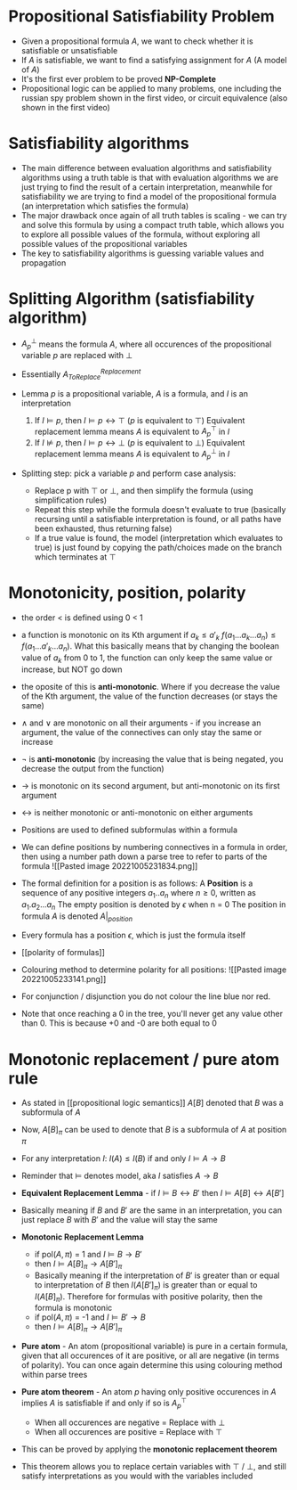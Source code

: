 # Propositional Satisfiability Problem
- Given a propositional formula $A$, we want to check whether it is satisfiable or unsatisfiable
- If $A$ is satisfiable, we want to find a satisfying assignment for $A$ (A model of $A$)
- It's the first ever problem to be proved **NP-Complete**
- Propositional logic can be applied to many problems, one including the russian spy problem shown in the first video, or circuit equivalence (also shown in the first video)

# Satisfiability algorithms
- The main difference between evaluation algorithms and satisfiability algorithms using a truth table is that with evaluation algorithms we are just trying to find the result of a certain interpretation, meanwhile for satisfiability we are trying to find  a model of the propositional formula (an interpretation which satisfies the formula)
- The major drawback once again of all truth tables is scaling - we can try and solve this formula by using a compact truth table, which allows you to explore all possible values of the formula, without exploring all possible values of the propositional variables
- The key to satisfiability algorithms is guessing variable values and propagation


# Splitting Algorithm (satisfiability algorithm)
- $A^{\bot}_{p}$ means the formula $A$, where all occurences of the propositional variable $p$ are replaced with $\bot$
- Essentially $A^{Replacement}_{ToReplace}$ 
- Lemma
  $p$ is a propositional variable, $A$ is a formula, and $I$ is an interpretation
  1. If $I \vDash p$, then $I \vDash p \leftrightarrow \top$ ($p$ is equivalent to $\top$)
  Equivalent replacement lemma means $A$ is equivalent to $A^{\top}_{p}$ in $I$
  2. If $I \nvDash p$, then $I \vDash p \leftrightarrow \bot$ ($p$ is equivalent to $\bot$)
  Equivalent replacement lemma means $A$ is equivalent to $A^{\bot}_{p}$ in $I$

- Splitting step: pick a variable $p$ and perform case analysis:
	- Replace p with $\top$ or $\bot$, and then simplify the formula (using simplification rules)
	- Repeat this step while the formula doesn't evaluate to true (basically recursing until a satisfiable interpretation is found, or all paths have been exhausted, thus returning false)
	- If a true value is found, the model (interpretation which evaluates to true) is just found by copying the path/choices made on the branch which terminates at $\top$

# Monotonicity, position, polarity
- the order < is defined using 0 < 1
- a function is monotonic on its Kth argument if $a_k \leq a'_k$ $f(a_1...a_k...a_n) \leq f(a_1...a'_k...a_n)$. What this basically means that by changing the boolean value of $a_k$ from 0 to 1, the function can only keep the same value or increase, but NOT go down
- the oposite of this is **anti-monotonic**. Where if you decrease the value of the Kth argument, the value of the function decreases (or stays the same)
- $\land$ and $\lor$ are monotonic on all their arguments - if you increase an argument, the value of the connectives can only stay the same or increase
- $\neg$ is **anti-monotonic** (by increasing the value that is being negated, you decrease the output from the function)
- $\rightarrow$ is monotonic on its second argument, but anti-monotonic on its first argument
- $\leftrightarrow$ is neither monotonic or anti-monotonic on either arguments

- Positions are used to defined subformulas within a formula
- We can define positions by numbering connectives in a formula in order, then using a number path down a parse tree to refer to parts of the formula
![[Pasted image 20221005231834.png]]

- The formal definition for a position is as follows:
  A **Position** is a sequence of any positive integers $a_1 .. a_n$ where $n\geq 0$, written as $a_1 . a_2 ... a_n$
  The empty position is denoted by $\epsilon$ when n = 0
  The position in formula $A$ is denoted $A|_{position}$

- Every formula has a position $\epsilon$, which is just the formula itself

- [[polarity of formulas]]

- Colouring method to determine polarity for all positions:
![[Pasted image 20221005233141.png]]

- For conjunction / disjunction you do not colour the line blue nor red.
- Note that once reaching a 0 in the tree, you'll never get any value other than 0. This is because +0 and -0 are both equal to 0

# Monotonic replacement / pure atom rule

- As stated in [[propositional logic semantics]] $A[B]$ denoted that $B$ was a subformula of $A$
- Now, $A[B]_\pi$ can be used to denote that $B$ is a subformula of $A$ at position $\pi$
- For any interpretation $I$:
	  $I(A) \leq I(B)$ if and only $I \vDash A \rightarrow B$
- Reminder that $\vDash$ denotes model, aka $I$ satisfies $A\rightarrow B$


- **Equivalent Replacement Lemma** - if $I \vDash B \leftrightarrow B'$ then $I \vDash A[B] \leftrightarrow A[B']$
- Basically meaning if $B$ and $B'$ are the same in an interpretation, you can just replace $B$ with $B'$ and the value will stay the same

- **Monotonic Replacement Lemma** 
	- if pol($A,\pi$) = 1 and $I\vDash B\rightarrow B'$ 
	- then $I \vDash A[B]_\pi \rightarrow A[B']_\pi$ 
	- Basically meaning if the interpretation of $B'$ is greater than or equal to interpretation of $B$ then $I(A[B']_\pi)$ is greater than or equal to $I(A[B]_\pi)$. Therefore for formulas with positive polarity, then the formula is monotonic
	- if pol($A,\pi$) = -1 and $I\vDash B'\rightarrow B$
	- then $I \vDash A[B]_\pi \rightarrow A[B']_\pi$ 

- **Pure atom** - An atom (propositional variable) is pure in a certain formula, given that all occurences of it are positive, or all are negative (in terms of polarity). You can once again determine this using colouring method within parse trees
- **Pure atom theorem** - An atom *p* having only positive occurences in $A$ implies $A$ is satisfiable if and only if so is $A^\top_p$
	- When all occurences are negative = Replace with $\bot$
	- When all occurences are positive = Replace with $\top$
- This can be proved by applying the **monotonic replacement theorem**
- This theorem allows you to replace certain variables with $\top$ / $\bot$, and still satisfy interpretations as you would with the variables included